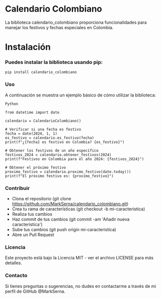 # Calendario Colombiano


La biblioteca calendario_colombiano proporciona funcionalidades para manejar los festivos y fechas especiales en Colombia.

# Instalación

### Puedes instalar la biblioteca usando pip:

`pip install calendario_colombiano`


### Uso

A continuación se muestra un ejemplo básico de cómo utilizar la biblioteca:

`Python`

```from calendario_colombiano.calendario import CalendarioColombiano
from datetime import date

calendario = CalendarioColombiano()

# Verificar si una fecha es festivo
fecha = date(2024, 1, 1)
es_festivo = calendario.es_festivo(fecha)
print(f"¿{fecha} es festivo en Colombia? {es_festivo}")

# Obtener los festivos de un año específico
festivos_2024 = calendario.obtener_festivos(2024)
print(f"Festivos en Colombia para el año 2024: {festivos_2024}")

# Obtener el próximo festivo
proximo_festivo = calendario.proximo_festivo(date.today())
print(f"El próximo festivo es: {proximo_festivo}")
```

### Contribuir

- Clona el repositorio (git clone https://github.com/MarkSerna/calendario_colombiano.git)
- Crea tu rama de características (git checkout -b mi-caracteristica)
- Realiza tus cambios
- Haz commit de tus cambios (git commit -am 'Añadir nueva caracteristica')
- Sube tus cambios (git push origin mi-caracteristica)
- Abre un Pull Request

### Licencia

Este proyecto está bajo la Licencia MIT - ver el archivo LICENSE para más detalles.


### Contacto

Si tienes preguntas o sugerencias, no dudes en contactarme a través de mi perfil de GitHub @MarkSerna.